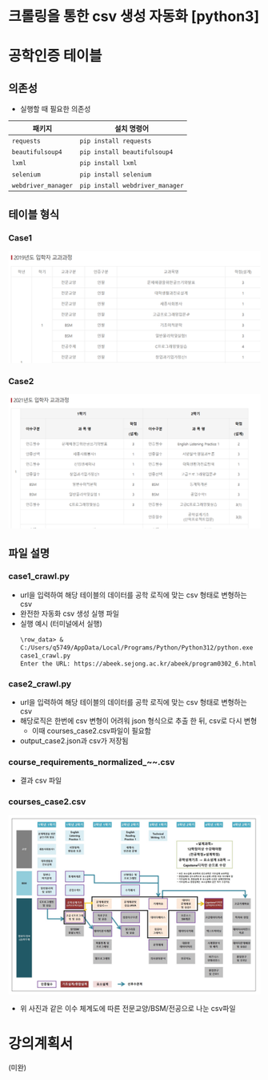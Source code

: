 # 크롤링을 통한 csv 생성 자동화 [python3]

# 공학인증 테이블

## 의존성
* 실행할 때 필요한 의존성

| 패키지         | 설치 명령어                         |
|----------------|-------------------------------------|
| `requests`     | `pip install requests`              |
| `beautifulsoup4`| `pip install beautifulsoup4`        |
| `lxml`         | `pip install lxml`                  |
| `selenium`     | `pip install selenium`              |
| `webdriver_manager` | `pip install webdriver_manager` |




## 테이블 형식
### Case1
![case1_img](gonghak_crawl/img/image.png)
### Case2
![case2_img](gonghak_crawl/img/image-1.png)

## 파일 설명
### case1_crawl.py
* url을 입력하여 해당 테이블의 데이터를 공학 로직에 맞는 csv 형태로 변형하는 csv
* 완전한 자동화 csv 생성 실행 파일
* 실행 예시 (터미널에서 실행)
    ```
    \row_data> & C:/Users/q5749/AppData/Local/Programs/Python/Python312/python.exe case1_crawl.py
    Enter the URL: https://abeek.sejong.ac.kr/abeek/program0302_6.html
    ```
### case2_crawl.py
* url을 입력하여 해당 테이블의 데이터를 공학 로직에 맞는 csv 형태로 변형하는 csv
* 해당로직은 한번에 csv 변형이 어려워 json 형식으로 추출 한 뒤, csv로 다시 변형
  * 이때 courses_case2.csv파일이 필요함
* output_case2.json과 csv가 저장됨

### course_requirements_normalized_~~.csv
* 결과 csv 파일

### courses_case2.csv
![alt text](gonghak_crawl/img/image-2.png)
* 위 사진과 같은 이수 체계도에 따른 전문교양/BSM/전공으로 나눈 csv파일


# 강의계획서

(미완)